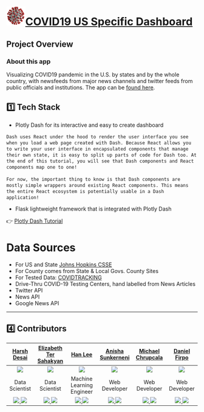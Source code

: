 # <img src="assets/images/covid19-logo.png" width="50px" height="50px">[COVID19 US Specific Dashboard](https://ncov19.us/)

## Project Overview

### About this app
Visualizing COVID19 pandemic in the U.S. by states and by the whole country, with newsfeeds from major news channels and twitter feeds from public officials and institutions. The app can be [found here](https://ncov19.us/).

## 1️⃣ Tech Stack

- Plotly Dash for its interactive and easy to create dashboard 
```
Dash uses React under the hood to render the user interface you see when you load a web page created with Dash. Because React allows you to write your user interface in encapsulated components that manage their own state, it is easy to split up parts of code for Dash too. At the end of this tutorial, you will see that Dash components and React components map one to one!

For now, the important thing to know is that Dash components are mostly simple wrappers around existing React components. This means the entire React ecosystem is potentially usable in a Dash application!
```

- Flask lightweight framework that is integrated with Plotly Dash


👉 [Plotly Dash Tutorial](https://dash.plotly.com/layout)

# Data Sources

- For US and State [Johns Hopkins CSSE](https://github.com/CSSEGISandData/COVID-19)
- For County comes from State & Local Govs. County Sites
- For Tested Data: [COVIDTRACKING](https://covidtracking.com/api/)
- Drive-Thru COVID-19 Testing Centers, hand labelled from News Articles
- Twitter API
- News API
- Google News API

---

## 4️⃣ Contributors

| [Harsh Desai](https://github.com/hurshd0)     | [Elizabeth Ter Sahakyan](https://github.com/elizabethts) | [Han Lee](https://github.com/leehanchung) |[Anisha Sunkerneni](https://github.com/ars394) | [Michael Chrupcala](https://github.com/mchrupcala) | [Daniel Firpo](https://github.com/Turtled) |
| :--------------------: | :--------------------: | :--------------------: | :--------------------: | :--------------------: | :--------------------: | 
| <img src="https://avatars2.githubusercontent.com/u/16807421?s=400&u=844b3a27a223f7e3e2b3318e6a917d3641f93d6a&v=4" width = "200" /> | <img src="https://avatars1.githubusercontent.com/u/30808123?s=400&u=7757b1986b1e1713f378b402cb4e0a43b33ed451&v=4" width = "200" /> | <img src="https://avatars2.githubusercontent.com/u/4794839?s=400&u=1b4ce1a3a102b472ceaeae0f7f5b45df39f80322&v=4" width = "200" /> | <img src="https://media-exp1.licdn.com/dms/image/C5603AQGNbwDHi380iw/profile-displayphoto-shrink_200_200/0?e=1590624000&v=beta&t=EADYs8ZsWrS495ZsoIXd3X-7h8JYydf8RLPwMzIQbT4" width = "200" /> | <img src="https://avatars2.githubusercontent.com/u/52679312?s=400&u=9867ceebb039cd6d281940d5afb7a080e45e7385&v=4" width = "200" /> | <img src="https://avatars1.githubusercontent.com/u/17069338?s=460&u=cffb3688f1e8ad08518b791de36467775c8d92f3&v=4" width = "200" /> | 
| Data Scientist | Data Scientist | Machine Learning Engineer | Web Developer |  Web Developer |  Web Developer |
| [<img src="https://github.com/favicon.ico" width="20"> ](https://github.com/hurshd0) [ <img src="https://static.licdn.com/sc/h/al2o9zrvru7aqj8e1x2rzsrca" width="20"> ](https://www.linkedin.com/in/hurshd/)                   |[<img src="https://github.com/favicon.ico" width="20"> ](https://github.com/elizabethts) [ <img src="https://static.licdn.com/sc/h/al2o9zrvru7aqj8e1x2rzsrca" width="20"> ](https://www.linkedin.com/in/elizabethts/)    |[<img src="https://github.com/favicon.ico" width="20"> ](https://github.com/leehanchung) [ <img src="https://static.licdn.com/sc/h/al2o9zrvru7aqj8e1x2rzsrca" width="20"> ](https://www.linkedin.com/in/hanchunglee/)    |[<img src="https://github.com/favicon.ico" width="20"> ](https://github.com/ars394) [ <img src="https://static.licdn.com/sc/h/al2o9zrvru7aqj8e1x2rzsrca" width="20"> ](https://www.linkedin.com/in/anishasunkerneni/) | [<img src="https://github.com/favicon.ico" width="20"> ](https://github.com/mchrupcala) [ <img src="https://static.licdn.com/sc/h/al2o9zrvru7aqj8e1x2rzsrca" width="20"> ](https://www.linkedin.com/in/michaelchrupcala/) | [<img src="https://github.com/favicon.ico" width="20"> ](https://github.com/Turtled) [ <img src="https://static.licdn.com/sc/h/al2o9zrvru7aqj8e1x2rzsrca" width="20"> ](https://www.linkedin.com/in/daniel-firpo/)      

